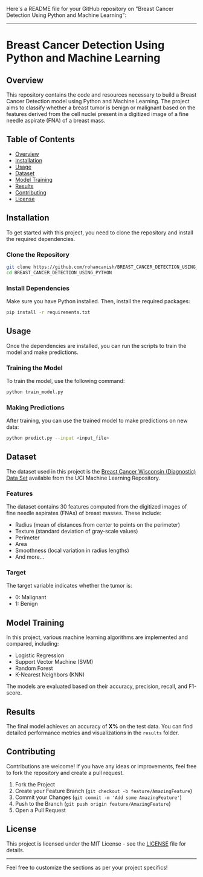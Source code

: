 Here's a README file for your GitHub repository on "Breast Cancer Detection Using Python and Machine Learning":

---

# Breast Cancer Detection Using Python and Machine Learning

## Overview

This repository contains the code and resources necessary to build a Breast Cancer Detection model using Python and Machine Learning. The project aims to classify whether a breast tumor is benign or malignant based on the features derived from the cell nuclei present in a digitized image of a fine needle aspirate (FNA) of a breast mass.

## Table of Contents

- [Overview](#overview)
- [Installation](#installation)
- [Usage](#usage)
- [Dataset](#dataset)
- [Model Training](#model-training)
- [Results](#results)
- [Contributing](#contributing)
- [License](#license)

## Installation

To get started with this project, you need to clone the repository and install the required dependencies.

### Clone the Repository

```bash
git clone https://github.com/rohancanish/BREAST_CANCER_DETECTION_USING_PYTHON.git
cd BREAST_CANCER_DETECTION_USING_PYTHON
```

### Install Dependencies

Make sure you have Python installed. Then, install the required packages:

```bash
pip install -r requirements.txt
```

## Usage

Once the dependencies are installed, you can run the scripts to train the model and make predictions.

### Training the Model

To train the model, use the following command:

```bash
python train_model.py
```

### Making Predictions

After training, you can use the trained model to make predictions on new data:

```bash
python predict.py --input <input_file>
```

## Dataset

The dataset used in this project is the [Breast Cancer Wisconsin (Diagnostic) Data Set](https://archive.ics.uci.edu/ml/datasets/Breast+Cancer+Wisconsin+(Diagnostic)) available from the UCI Machine Learning Repository.

### Features

The dataset contains 30 features computed from the digitized images of fine needle aspirates (FNAs) of breast masses. These include:

- Radius (mean of distances from center to points on the perimeter)
- Texture (standard deviation of gray-scale values)
- Perimeter
- Area
- Smoothness (local variation in radius lengths)
- And more...

### Target

The target variable indicates whether the tumor is:

- 0: Malignant
- 1: Benign

## Model Training

In this project, various machine learning algorithms are implemented and compared, including:

- Logistic Regression
- Support Vector Machine (SVM)
- Random Forest
- K-Nearest Neighbors (KNN)

The models are evaluated based on their accuracy, precision, recall, and F1-score.

## Results

The final model achieves an accuracy of **X%** on the test data. You can find detailed performance metrics and visualizations in the `results` folder.

## Contributing

Contributions are welcome! If you have any ideas or improvements, feel free to fork the repository and create a pull request.

1. Fork the Project
2. Create your Feature Branch (`git checkout -b feature/AmazingFeature`)
3. Commit your Changes (`git commit -m 'Add some AmazingFeature'`)
4. Push to the Branch (`git push origin feature/AmazingFeature`)
5. Open a Pull Request

## License

This project is licensed under the MIT License - see the [LICENSE](LICENSE) file for details.

---

Feel free to customize the sections as per your project specifics!
